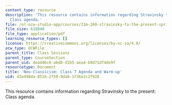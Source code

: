 ```yaml
---
content_type: resource
description: 'This resource contains information regarding Stravinsky to the present:
  Class agenda.'
file: /ol-ocw-studio-app/courses/21m-260-stravinsky-to-the-present-spring-2016/d3e498da05162f509da01f36e2c2f928_MIT21M_260S16_class07.pdf
file_size: 618840
file_type: application/pdf
learning_resource_types: []
license: https://creativecommons.org/licenses/by-nc-sa/4.0/
ocw_type: OCWFile
parent_title: Class Sessions
parent_type: CourseSection
parent_uid: dead46c6-abd8-d1b5-aea4-b0d71df4de9f
resourcetype: Document
title: 'Neo-Classicism: Class 7 Agenda and Warm-up'
uid: d3e498da-0516-2f50-9da0-1f36e2c2f928
---
```

This resource contains information regarding Stravinsky to the present: Class agenda.